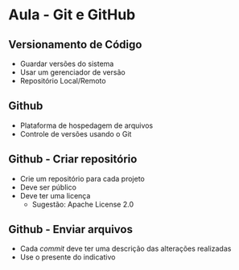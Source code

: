 # Aula - Git e GitHub

## Versionamento de Código

- Guardar versões do sistema
- Usar um gerenciador de versão
- Repositório Local/Remoto

## Github

- Plataforma de hospedagem de arquivos
- Controle de versões usando o Git

## Github - Criar repositório

- Crie um repositório para cada projeto
- Deve ser público
- Deve ter uma licença
  - Sugestão: Apache License 2.0

## Github - Enviar arquivos

- Cada _commit_ deve ter uma descrição das alterações realizadas
- Use o presente do indicativo
